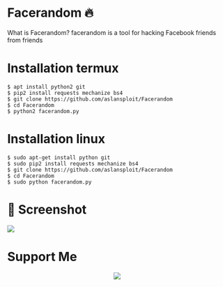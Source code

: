 # Facerandom 🔥
What is Facerandom? facerandom is a tool for hacking Facebook friends from friends
# Installation termux
```
$ apt install python2 git
$ pip2 install requests mechanize bs4
$ git clone https://github.com/aslansploit/Facerandom
$ cd Facerandom
$ python2 facerandom.py
```
# Installation linux
```
$ sudo apt-get install python git
$ sudo pip2 install requests mechanize bs4
$ git clone https://github.com/aslansploit/Facerandom
$ cd Facerandom
$ sudo python facerandom.py
```
# 📸 Screenshot
<img src="https://e.top4top.io/p_1612tcwry0.jpg">

# Support Me
<center><a href="https://www.instagram.com/aslan.sploit"><img src="https://img.shields.io/badge/Follow-Instagram-red.svg">

